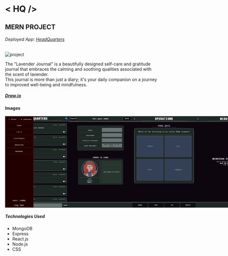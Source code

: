 
# < HQ />
## MERN PROJECT
###### Deployed App: [HeadQuarters](https://hq-q9zl.onrender.com)
<img alt='project' src='./public/images/Landing.png'>
<p>
     The "Lavender Journal" is a beautifully designed self-care and gratitude journal that embraces the calming and soothing qualities associated with the scent of lavender. <br />
     This journal is more than just a diary; it's your daily companion on a journey to improved well-being and mindfulness.
</p>

##### [Draw.io](https://app.diagrams.net/#LHQ)

#### Images
<div style="display:flex">
    <img height= 300px alt='project' src='./public/images/main.png'>
    <img height= 300px alt='project' src='./public/images/edit.png'>
    <img height= 300px alt='project' src='./public/images/quiz.png'>
    <img height= 300px alt='project' src='./public/images/missions.png'>
</div>

##### Technologies Used
<ul>
    <li>MongoDB</li>
    <li>Express</li>
    <li>React.js</li>
    <li>Node.js</li>
    <li>CSS</li>
</ul>
